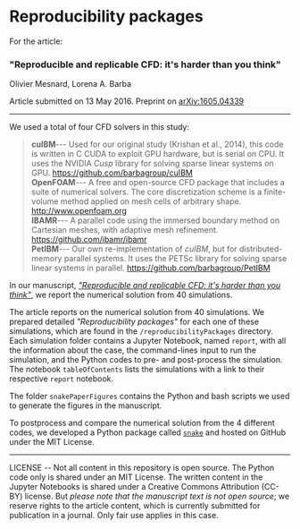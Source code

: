 # Reproducibility packages

For the article:

### "Reproducible and replicable CFD: it's harder than you think"

Olivier Mesnard, Lorena A. Barba

Article submitted on 13 May 2016. Preprint on [arXiv:1605.04339](http://arxiv.org/abs/1605.04339)

---

We used a total of four CFD solvers in this study:

> **cuIBM**--- Used for our original study (Krishan et al., 2014), this code is written in C CUDA to exploit GPU hardware, but is serial on CPU. 
> It uses the NVIDIA *Cusp* library for solving sparse linear systems on GPU. 
> <https://github.com/barbagroup/cuIBM>  
> **OpenFOAM**--- A free and open-source CFD package that includes a suite of numerical solvers.
> The core discretization scheme is a finite-volume method applied on mesh cells of arbitrary shape. 
> <http://www.openfoam.org>  
> **IBAMR**--- A parallel code using the immersed boundary method on Cartesian meshes, with adaptive mesh refinement.
> <https://github.com/ibamr/ibamr>  
> **PetIBM**--- Our own re-implementation of *cuIBM*, but for distributed-memory parallel systems.
> It uses the PETSc library for solving sparse linear systems in parallel.
> <https://github.com/barbagroup/PetIBM> 


In our manuscript, [*"Reproducible and replicable CFD: it's harder than you think"*](http://arxiv.org/abs/1605.04339), we report the numerical solution from 40 simulations.


The article reports on the numerical solution from 40 simulations. We prepared detailed *"Reproducibility packages"* for each one of these simulations, which are found in the `/reproducibilityPackages` directory. 
Each simulation folder contains a Jupyter Notebook, named `report`, with all the information about the case, the command-lines input to run the simulation, and the Python codes to pre- and post-process the simulation.
The notebook `tableOfContents` lists the simulations with a link to their respective `report` notebook.

The folder `snakePaperFigures` contains the Python and bash scripts we used to generate the figures in the manuscript.

To postprocess and compare the numerical solution from the 4 different codes, we developed a Python package called [`snake`](https://github.com/mesnardo/snake) and hosted on GitHub under the MIT License.

---

LICENSE -- Not all content in this repository is open source. The Python code only is shared under an MIT License. The written content in the Jupyter Notebooks is shared under a Creative Commons Attribution (CC-BY) license. But *please note that the manuscript text is not open source*; we reserve rights to the article content, which is currently submitted for publication in a journal. Only fair use applies in this case.
